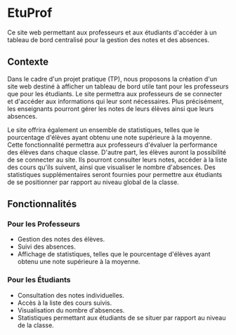 # EtuProf

Ce site web permettant aux professeurs et aux étudiants d'accéder à un tableau de bord centralisé pour la gestion des notes et des absences.

## Contexte

Dans le cadre d'un projet pratique (TP), nous proposons la création d'un site web destiné à afficher un tableau de bord utile tant pour les professeurs que pour les étudiants. Le site permettra aux professeurs de se connecter et d'accéder aux informations qui leur sont nécessaires. Plus précisément, les enseignants pourront gérer les notes de leurs élèves ainsi que leurs absences.

Le site offrira également un ensemble de statistiques, telles que le pourcentage d'élèves ayant obtenu une note supérieure à la moyenne. Cette fonctionnalité permettra aux professeurs d'évaluer la performance des élèves dans chaque classe. D'autre part, les élèves auront la possibilité de se connecter au site. Ils pourront consulter leurs notes, accéder à la liste des cours qu'ils suivent, ainsi que visualiser le nombre d'absences. Des statistiques supplémentaires seront fournies pour permettre aux étudiants de se positionner par rapport au niveau global de la classe.

## Fonctionnalités

### Pour les Professeurs

- Gestion des notes des élèves.
- Suivi des absences.
- Affichage de statistiques, telles que le pourcentage d'élèves ayant obtenu une note supérieure à la moyenne.

### Pour les Étudiants

- Consultation des notes individuelles.
- Accès à la liste des cours suivis.
- Visualisation du nombre d'absences.
- Statistiques permettant aux étudiants de se situer par rapport au niveau de la classe.


